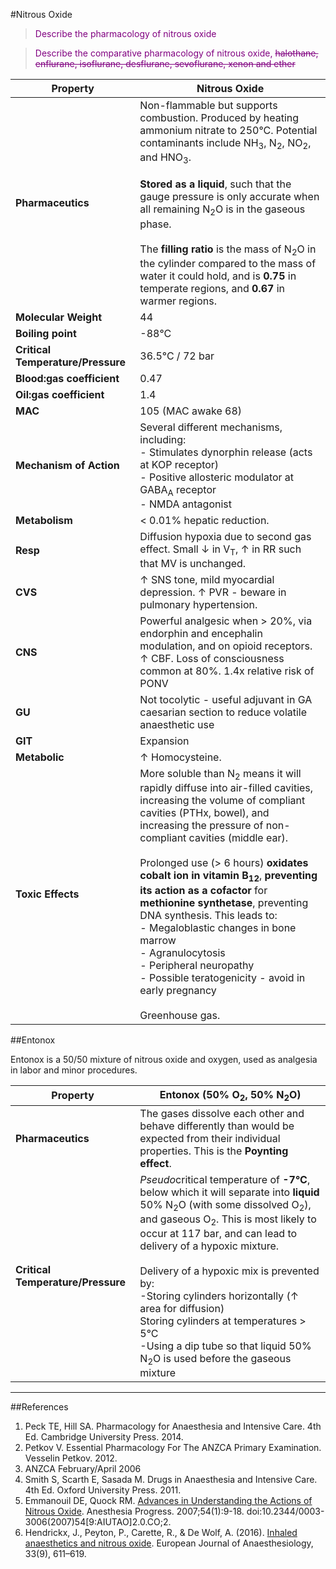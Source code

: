 #Nitrous Oxide
> <p style="color:purple";> Describe the pharmacology of nitrous oxide </p>

<!--></!-->

> <p style="color:purple";> Describe the comparative pharmacology of nitrous oxide, <strike>halothane, enflurane, isoflurane, desflurane, sevoflurane, xenon and ether</strike></p>


|Property|Nitrous Oxide|
|--|--|
|**Pharmaceutics**|Non-flammable but supports combustion. Produced by heating ammonium nitrate to 250°C. Potential contaminants include NH<sub>3</sub>, N<sub>2</sub>, NO<sub>2</sub>, and HNO<sub>3</sub>.<br><br> **Stored as a liquid**, such that the gauge pressure is only accurate when all remaining N<sub>2</sub>O is in the gaseous phase.<br><br> The **filling ratio** is the mass of N<sub>2</sub>O in the cylinder compared to the mass of water it could hold, and is **0.75** in temperate regions, and **0.67** in warmer regions.
|**Molecular Weight**|44|
|**Boiling point**|-88°C|
|**Critical Temperature/Pressure**|36.5°C / 72 bar| 
|**Blood:gas coefficient**|0.47|
|**Oil:gas coefficient**|1.4|
|**MAC**|105 (MAC awake 68)|
|**Mechanism of Action**|Several different mechanisms, including:<br>- Stimulates dynorphin release (acts at KOP receptor) <br>- Positive allosteric modulator at GABA<sub>A</sub> receptor<br>- NMDA antagonist|
|**Metabolism**|< 0.01% hepatic reduction.|
|**Resp**|Diffusion hypoxia due to second gas effect. Small ↓ in V<sub>T</sub>, ↑ in RR such that MV is unchanged.|
|**CVS**|↑ SNS tone, mild myocardial depression. ↑ PVR - beware in pulmonary hypertension.|
|**CNS**|Powerful analgesic when > 20%, via endorphin and encephalin modulation, and on opioid receptors. ↑ CBF. Loss of consciousness common at 80%. 1.4x relative risk of PONV|
|**GU**|Not tocolytic - useful adjuvant in GA caesarian section to reduce volatile anaesthetic use
|**GIT**|Expansion|
|**Metabolic**|↑ Homocysteine.|
|**Toxic Effects**|More soluble than N<sub>2</sub> means it will rapidly diffuse into air-filled cavities, increasing the volume of compliant cavities (PTHx, bowel), and increasing the pressure of non-compliant cavities (middle ear). <br><br> Prolonged use (> 6 hours) **oxidates cobalt ion in vitamin B<sub>12</sub>**, **preventing its action as a cofactor** for **methionine synthetase**, preventing DNA synthesis. This leads to: <br>- Megaloblastic changes in bone marrow <br>- Agranulocytosis<br>- Peripheral neuropathy <br>- Possible teratogenicity - avoid in early pregnancy <br><br> Greenhouse gas.|

##Entonox

Entonox is a 50/50 mixture of nitrous oxide and oxygen, used as analgesia in labor and minor procedures.

|Property|Entonox (50% O<sub>2</sub>, 50% N<sub>2</sub>O)
|--|--|
|**Pharmaceutics**| The gases dissolve each other and behave differently than would be expected from their individual properties. This is the **Poynting effect**.
|**Critical Temperature/Pressure**| *Pseudo*critical temperature of **-7°C**, below which it will separate into **liquid** 50% N<sub>2</sub>O (with some dissolved O<sub>2</sub>), and gaseous O<sub>2</sub>. This is most likely to occur at 117 bar, and can lead to delivery of a hypoxic mixture. <br><br> Delivery of a hypoxic mix is prevented by: <br>-Storing cylinders horizontally (↑ area for diffusion)<br> Storing cylinders at temperatures > 5°C <br>-Using a dip tube so that liquid 50% N<sub>2</sub>O is used before the gaseous mixture

---

##References
1. Peck TE, Hill SA. Pharmacology for Anaesthesia and Intensive Care. 4th Ed. Cambridge University Press. 2014.  
2. Petkov V. Essential Pharmacology For The ANZCA Primary Examination. Vesselin Petkov. 2012.
3. ANZCA February/April 2006
4. Smith S, Scarth E, Sasada M. Drugs in Anaesthesia and Intensive Care. 4th Ed. Oxford University Press. 2011.
5. Emmanouil DE, Quock RM. [Advances in Understanding the Actions of Nitrous Oxide](http://www.anesthesiaprogress.org/doi/abs/10.2344/0003-3006%282007%2954%5B9%3AAIUTAO%5D2.0.CO%3B2). Anesthesia Progress. 2007;54(1):9-18. doi:10.2344/0003-3006(2007)54[9:AIUTAO]2.0.CO;2.
6. Hendrickx, J., Peyton, P., Carette, R., & De Wolf, A. (2016). [Inhaled anaesthetics and nitrous oxide](https://www.ncbi.nlm.nih.gov/pmc/articles/PMC2614651/). European Journal of Anaesthesiology, 33(9), 611–619.